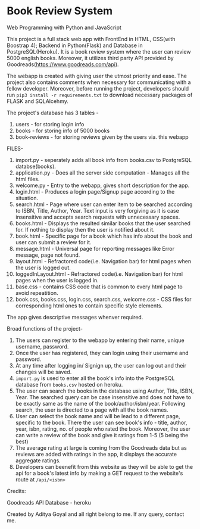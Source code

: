 # Book Review System

Web Programming with Python and JavaScript

This project is a full stack web app with FrontEnd in HTML, CSS(with Boostrap 4); Backend in Python(Flask) and Database in PostgreSQL(Heroku). It is a book review system where the user can review 5000 english books. Moreover, it utilizes third party API provided by Goodreads(https://www.goodreads.com/api).

The webapp is created with giving user the utmost priority and ease. The project also contains comments when necessary for communicating with a fellow developer. 
Moreover, before running the project, developers should run ``` pip3 install -r requirements.txt ``` to download necessary packages of FLASK and SQLAlcehmy.


The project's database has 3 tables - 
1. users - for storing login info
2. books - for storing info of 5000 books
3. book-reviews - for storing reviews given by the users via. this webapp

FILES-
1. import.py - seperately adds all book info from books.csv to PostgreSQL databse(books).
2. application.py - Does all the server side computation - Manages all the html files.
3. welcome.py - Entry to the webapp, gives short description for the app.
4. login.html - Produces a login page/Signup page according to the situation.
5. search.html - Page where user can enter item to be searched according to ISBN, Title, Author, Year. Text input is very forgiving as it is case insensitive and accepts search requests with unnecessary spaces.
6. books.html - Displays the resulted similar books that the user searched for. If nothing to display then the user is notified about it.
7. book.html - Specific page for a book which has info about the book and user can submit a review for it.
8. message.html - Universal page for reporting messages like Error message, page not found.
9. layout.html - Refractored code(i.e. Navigation bar) for html pages when the user is logged out.
10. loggedInLayout.html - Refractored code(i.e. Navigation bar) for html pages when the user is logged in.
11. base.css - contains CSS code that is common to every html page to avoid repeatition.
12. book.css, books.css, login.css, search.css, welcome.css - CSS files for corresponding html ones to contain specific style elements.

The app gives descriptive messages whenver required.

Broad functions of the project-
1. The users can register to the webapp by entering their name, unique username, password.
2. Once the user has registered, they can login using their username and password.
3. At any time after logging in/ Signign up, the user can log out and their changes will be saved.
4. ``` import.py ``` is used to enter all the book's info into the PostgreSQL database from ``` books.csv ``` hosted on heroku.
5. The user can search the books in the database using Author, Title, ISBN, Year. The searched query can be case insensitive and does not have to be exactly same as the name of the book/author/isbn/year. Following search, the user is directed to a page with all the book names.
6. User can select the book name and will be lead to a different page, specific to the book. There the user can see book's info - title, author, year, isbn, rating, no. of people who rated the book. Moreover, the user can write a review of the book and give it ratings from 1-5 (5 being the best)
7. The average rating at large is coming from the Goodreads data but as reviews are added with ratings in the app, it displays the accurate aggregate ratings.
8. Developers can beenefit from this website as they will be able to get the api for a book's latest info by making a GET request to the website's route at ``` /api/<isbn> ```

Credits:

Goodreads API
Database - heroku

Created by Aditya Goyal and all right belong to me. If any query, contact me.
